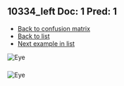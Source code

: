 ## 10334_left Doc: 1 Pred: 1
- [Back to confusion matrix](https://github.com/juliandewit/kaggle_retinopathy/blob/master/matrix.md)
- [Back to list](https://github.com/juliandewit/kaggle_retinopathy/blob/master/lists/11/list.md)
- [Next example in list](https://github.com/juliandewit/kaggle_retinopathy/blob/master/lists/11/10/10384_left.md)

![Eye](https://retinopaty.blob.core.windows.net/size1024/10334_left_1.jpeg)

### 

![Eye]()
